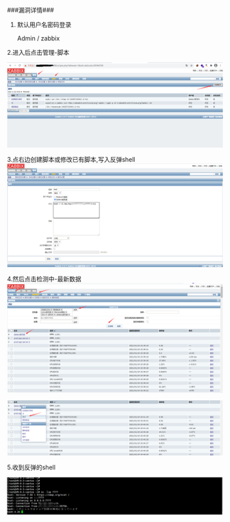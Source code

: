 ###漏洞详情###
1. 默认用户名密码登录

    Admin / zabbix

2.进入后点击管理-脚本

![](zabbix后台getshell/QQ截图20210119143053.png)

3.点右边创建脚本或修改已有脚本,写入反弹shell
![](zabbix后台getshell/QQ截图20210119143928.png)

4.然后点击检测中-最新数据
![](zabbix后台getshell/QQ截图20210119144058.png)

![](zabbix后台getshell/QQ截图20210119144141.png)


5.收到反弹的shell

![](zabbix后台getshell/QQ截图20210119144213.png)